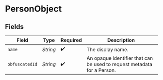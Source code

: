 # PersonObject


## Fields

| Field                                                                   | Type                                                                    | Required                                                                | Description                                                             |
| ----------------------------------------------------------------------- | ----------------------------------------------------------------------- | ----------------------------------------------------------------------- | ----------------------------------------------------------------------- |
| `name`                                                                  | *String*                                                                | :heavy_check_mark:                                                      | The display name.                                                       |
| `obfuscatedId`                                                          | *String*                                                                | :heavy_check_mark:                                                      | An opaque identifier that can be used to request metadata for a Person. |